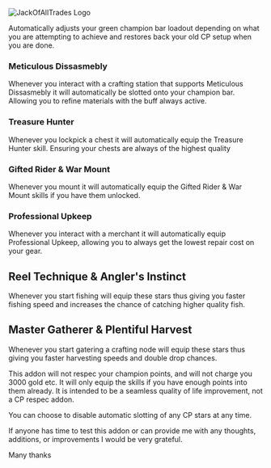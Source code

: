 ![JackOfAllTrades Logo](https://i.imgur.com/EcATikB.png)

Automatically adjusts your green champion bar loadout depending on what you are attempting to achieve and restores back your old CP setup when you are done.

### Meticulous Dissasmebly
Whenever you interact with a crafting station that supports Meticulous Dissasmebly it will automatically be slotted onto your champion bar.
Allowing you to refine materials with the buff always active.

### Treasure Hunter
Whenever you lockpick a chest it will automatically equip the Treasure Hunter skill.
Ensuring your chests are always of the highest quality

### Gifted Rider & War Mount
Whenever you mount it will automatically equip the Gifted Rider & War Mount skills if you have them unlocked.

### Professional Upkeep
Whenever you interact with a merchant it will automatically equip Professional Upkeep, allowing you to always get the lowest repair cost on your gear.

## Reel Technique & Angler's Instinct
Whenever you start fishing will equip these stars thus giving you faster fishing speed and increases the chance of catching higher quality fish.

## Master Gatherer & Plentiful Harvest
Whenever you start gatering a crafting node will equip these stars thus giving you faster harvesting speeds and double drop chances.

This addon will not respec your champion points, and will not charge you 3000 gold etc.
It will only equip the skills if you have enough points into them already.
It is intended to be a seamless quality of life improvement, not a CP respec addon.

You can choose to disable automatic slotting of any CP stars at any time.

If anyone has time to test this addon or can provide me with any thoughts, additions, or improvements I would be very grateful.

Many thanks

